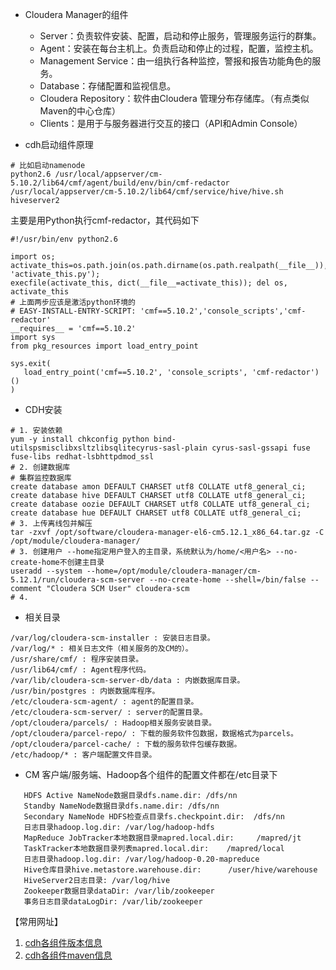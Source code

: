 
- Cloudera Manager的组件
    - Server：负责软件安装、配置，启动和停止服务，管理服务运行的群集。
    - Agent：安装在每台主机上。负责启动和停止的过程，配置，监控主机。
    - Management Service：由一组执行各种监控，警报和报告功能角色的服务。
    - Database：存储配置和监视信息。
    - Cloudera Repository：软件由Cloudera 管理分布存储库。（有点类似Maven的中心仓库）
    - Clients：是用于与服务器进行交互的接口（API和Admin Console）

- cdh启动组件原理
```
# 比如启动namenode
python2.6 /usr/local/appserver/cm-5.10.2/lib64/cmf/agent/build/env/bin/cmf-redactor /usr/local/appserver/cm-5.10.2/lib64/cmf/service/hive/hive.sh hiveserver2
```
主要是用Python执行cmf-redactor，其代码如下
```
#!/usr/bin/env python2.6

import os; activate_this=os.path.join(os.path.dirname(os.path.realpath(__file__)), 'activate_this.py'); 
execfile(activate_this, dict(__file__=activate_this)); del os, activate_this
# 上面两步应该是激活python环境的
# EASY-INSTALL-ENTRY-SCRIPT: 'cmf==5.10.2','console_scripts','cmf-redactor'
__requires__ = 'cmf==5.10.2'
import sys
from pkg_resources import load_entry_point

sys.exit(
   load_entry_point('cmf==5.10.2', 'console_scripts', 'cmf-redactor')()
)
```
- CDH安装
```
# 1. 安装依赖
yum -y install chkconfig python bind-utilspsmisclibxsltzlibsqlitecyrus-sasl-plain cyrus-sasl-gssapi fuse fuse-libs redhat-lsbhttpdmod_ssl
# 2. 创建数据库 
# 集群监控数据库
create database amon DEFAULT CHARSET utf8 COLLATE utf8_general_ci; 
create database hive DEFAULT CHARSET utf8 COLLATE utf8_general_ci;
create database oozie DEFAULT CHARSET utf8 COLLATE utf8_general_ci;
create database hue DEFAULT CHARSET utf8 COLLATE utf8_general_ci;
# 3. 上传离线包并解压
tar -zxvf /opt/software/cloudera-manager-el6-cm5.12.1_x86_64.tar.gz -C /opt/module/cloudera-manager/
# 3. 创建用户 --home指定用户登入的主目录，系统默认为/home/<用户名> --no-create-home不创建主目录
useradd --system --home=/opt/module/cloudera-manager/cm-5.12.1/run/cloudera-scm-server --no-create-home --shell=/bin/false --comment "Cloudera SCM User" cloudera-scm
# 4. 
```


- 相关目录 
```
/var/log/cloudera-scm-installer : 安装日志目录。
/var/log/* : 相关日志文件（相关服务的及CM的）。
/usr/share/cmf/ : 程序安装目录。
/usr/lib64/cmf/ : Agent程序代码。
/var/lib/cloudera-scm-server-db/data : 内嵌数据库目录。
/usr/bin/postgres : 内嵌数据库程序。
/etc/cloudera-scm-agent/ : agent的配置目录。
/etc/cloudera-scm-server/ : server的配置目录。
/opt/cloudera/parcels/ : Hadoop相关服务安装目录。
/opt/cloudera/parcel-repo/ : 下载的服务软件包数据，数据格式为parcels。
/opt/cloudera/parcel-cache/ : 下载的服务软件包缓存数据。
/etc/hadoop/* : 客户端配置文件目录。
```

- CM 客户端/服务端、Hadoop各个组件的配置文件都在/etc目录下
```
   HDFS Active NameNode数据目录dfs.name.dir: /dfs/nn  
   Standby NameNode数据目录dfs.name.dir: /dfs/nn  
   Secondary NameNode HDFS检查点目录fs.checkpoint.dir:  /dfs/nn  
   日志目录hadoop.log.dir: /var/log/hadoop-hdfs  
   MapReduce JobTracker本地数据目录mapred.local.dir:     /mapred/jt  
   TaskTracker本地数据目录列表mapred.local.dir:    /mapred/local  
   日志目录hadoop.log.dir: /var/log/hadoop-0.20-mapreduce  
   Hive仓库目录hive.metastore.warehouse.dir:      /user/hive/warehouse  
   HiveServer2日志目录: /var/log/hive  
   Zookeeper数据目录dataDir: /var/lib/zookeeper  
   事务日志目录dataLogDir: /var/lib/zookeeper
```


【常用网址】
1. [cdh各组件版本信息](https://www.cloudera.com/documentation/enterprise/release-notes/topics/cdh_vd_cdh_package_tarball_516.html)
2. [cdh各组件maven信息](https://www.cloudera.com/documentation/enterprise/release-notes/topics/cdh_vd_cdh5_maven_repo.html)